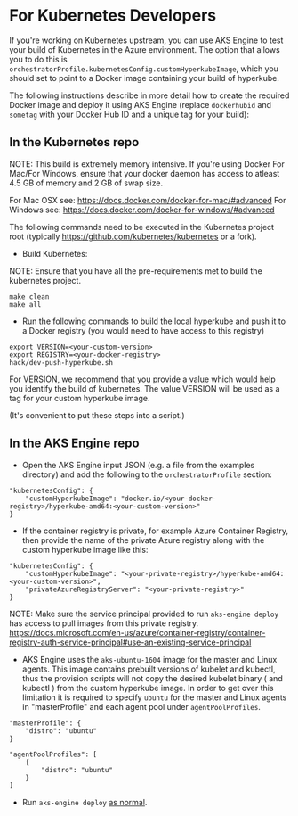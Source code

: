 # For Kubernetes Developers

If you're working on Kubernetes upstream, you can use AKS Engine to test your build of Kubernetes in the Azure environment.  The option that allows you to do this is `orchestratorProfile.kubernetesConfig.customHyperkubeImage`, which you should set to point to a Docker image containing your build of hyperkube.

The following instructions describe in more detail how to create the required Docker image and deploy it using AKS Engine (replace `dockerhubid` and `sometag` with your Docker Hub ID and a unique tag for your build):

## In the Kubernetes repo

NOTE: This build is extremely memory intensive. If you're using Docker For Mac/For Windows, ensure that your docker daemon has access to atleast 4.5 GB of memory and 2 GB of swap size.

For Mac OSX see: https://docs.docker.com/docker-for-mac/#advanced
For Windows see: https://docs.docker.com/docker-for-windows/#advanced

The following commands need to be executed in the Kubernetes project root (typically https://github.com/kubernetes/kubernetes or a fork).

* Build Kubernetes:

NOTE: Ensure that you have all the pre-requirements met to build the kubernetes project.

```
make clean
make all
```

* Run the following commands to build the local hyperkube and push it to a Docker registry (you would need to have access to this registry)

```
export VERSION=<your-custom-version>
export REGISTRY=<your-docker-registry>
hack/dev-push-hyperkube.sh
```
For VERSION, we recommend that you provide a value which would help you identify the build of kubernetes. The value VERSION will be used as a tag for your custom hyperkube image.

(It's convenient to put these steps into a script.)

## In the AKS Engine repo

* Open the AKS Engine input JSON (e.g. a file from the examples directory) and add the following to the `orchestratorProfile` section:

```
"kubernetesConfig": {
    "customHyperkubeImage": "docker.io/<your-docker-registry>/hyperkube-amd64:<your-custom-version>"
}
```

* If the container registry is private, for example Azure Container Registry, then provide the name of the private Azure registry along with the custom hyperkube image like this:

```
"kubernetesConfig": {
    "customHyperkubeImage": "<your-private-registry>/hyperkube-amd64:<your-custom-version>",
    "privateAzureRegistryServer": "<your-private-registry>"
}
```
NOTE: Make sure the service principal provided to run `aks-engine deploy` has access to pull images from this private registry. https://docs.microsoft.com/en-us/azure/container-registry/container-registry-auth-service-principal#use-an-existing-service-principal

* AKS Engine uses the `aks-ubuntu-1604` image for the master and Linux agents. This image contains prebuilt versions of kubelet and kubectl, thus the provision scripts will not copy the desired kubelet binary ( and kubectl ) from the custom hyperkube image. In order to get over this limitation it is required to specify `ubuntu` for the master and Linux agents in "masterProfile" and each agent pool under `agentPoolProfiles`.

```
"masterProfile": {
    "distro": "ubuntu"
}

"agentPoolProfiles": [
    {
        "distro": "ubuntu"
    }
]
```

* Run `aks-engine deploy` [as normal](../tutorials/deploy.md).
